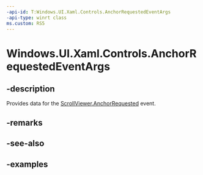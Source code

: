 ```yaml
---
-api-id: T:Windows.UI.Xaml.Controls.AnchorRequestedEventArgs
-api-type: winrt class
ms.custom: RS5
---
```


<!-- Class syntax.
public class AnchorRequestedEventArgs 
-->

# Windows.UI.Xaml.Controls.AnchorRequestedEventArgs

## -description

Provides data for the [ScrollViewer.AnchorRequested](scrollviewer_anchorrequested.md) event.



## -remarks

## -see-also

## -examples

